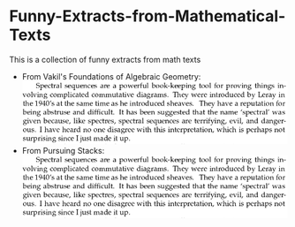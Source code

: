 # Funny-Extracts-from-Mathematical-Texts
This is a collection of funny extracts from math texts

- From Vakil's Foundations of Algebraic Geometry:
![spectral sequences](https://raw.githubusercontent.com/Loop-Scheme/Funny-Extracts-from-Mathematical-Texts/master/images/vakil_spectral_sequences.png "spectral sequences")
- From Pursuing Stacks:
![kimchi](https://raw.githubusercontent.com/Loop-Scheme/Funny-Extracts-from-Mathematical-Texts/master/images/vakil_spectral_sequences.png "kimchi")
